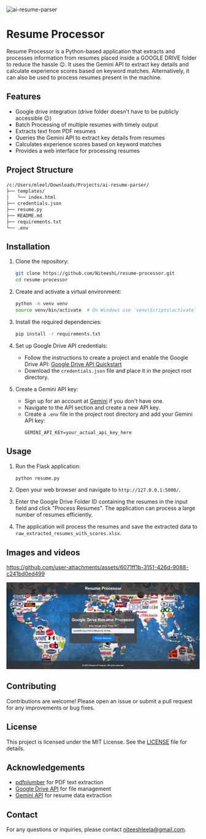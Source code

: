 ![ai-resume-parser](https://socialify.git.ci/NiteeshL/ai-resume-parser/image?custom_description=Resume+extraction+and+evaluation+tool+powered+by+Generative+AI%2C+which+processes+resumes+to+extract+key+information+and+rank+candidates+based+on+relevance+and+role+fit.+It+leverages+AI+models+to+ensure+high+accuracy+and+scalability+in+batch+processing.&description=1&language=1&name=1&owner=1&theme=Light)
# Resume Processor

Resume Processor is a Python-based application that extracts and processes information from resumes placed inside a GOOGLE DRIVE folder to reduce the hassle 😉. It uses the Gemini API to extract key details and calculate experience scores based on keyword matches.
Alternatively, it can also be used to process resumes present in the machine.

## Features

- Google drive integration (drive folder doesn't have to be publicly accessible 😉)
- Batch Processing of multiple resumes with timely output
- Extracts text from PDF resumes
- Queries the Gemini API to extract key details from resumes
- Calculates experience scores based on keyword matches
- Provides a web interface for processing resumes

## Project Structure

```
/c:/Users/mleel/Downloads/Projects/ai-resume-parser/
├── templates/
│   └── index.html
├── credentials.json
├── resume.py
├── README.md
├── requirements.txt
└── .env
```

## Installation

1. Clone the repository:
    ```sh
    git clone https://github.com/NiteeshL/resume-processor.git
    cd resume-processor
    ```

2. Create and activate a virtual environment:
    ```sh
    python -m venv venv
    source venv/bin/activate  # On Windows use `venv\Scripts\activate`
    ```

3. Install the required dependencies:
    ```sh
    pip install -r requirements.txt
    ```

4. Set up Google Drive API credentials:
    - Follow the instructions to create a project and enable the Google Drive API: [Google Drive API Quickstart](https://developers.google.com/drive/api/v3/quickstart/python)
    - Download the `credentials.json` file and place it in the project root directory.

5. Create a Gemini API key:
    - Sign up for an account at [Gemini](https://gemini.com) if you don't have one.
    - Navigate to the API section and create a new API key.
    - Create a `.env` file in the project root directory and add your Gemini API key:
        ```dotenv
        GEMINI_API_KEY=your_actual_api_key_here
        ```

## Usage

1. Run the Flask application:
    ```sh
    python resume.py
    ```

2. Open your web browser and navigate to `http://127.0.0.1:5000/`.

3. Enter the Google Drive Folder ID containing the resumes in the input field and click "Process Resumes". The application can process a large number of resumes efficiently.

4. The application will process the resumes and save the extracted data to `raw_extracted_resumes_with_scores.xlsx`.

## Images and videos
https://github.com/user-attachments/assets/6071ff1b-3151-426d-9088-c241bd0ed499


![web page](https://github.com/NiteeshL/ai-resume-parser/blob/main/image.png)


## Contributing

Contributions are welcome! Please open an issue or submit a pull request for any improvements or bug fixes.

## License

This project is licensed under the MIT License. See the [LICENSE](LICENSE) file for details.

## Acknowledgements

- [pdfplumber](https://github.com/jsvine/pdfplumber) for PDF text extraction
- [Google Drive API](https://developers.google.com/drive) for file management
- [Gemini API](https://gemini.com) for resume data extraction

## Contact

For any questions or inquiries, please contact [niteeshleela@gmail.com](mailto:niteeshleela@gmail.com).
